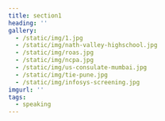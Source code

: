 ```yaml
---
title: section1
heading: ''
gallery:
  - /static/img/1.jpg
  - /static/img/nath-valley-highschool.jpg
  - /static/img/roas.jpg
  - /static/img/ncpa.jpg
  - /static/img/us-consulate-mumbai.jpg
  - /static/img/tie-pune.jpg
  - /static/img/infosys-screening.jpg
imgurl: ''
tags:
  - speaking
---
```



